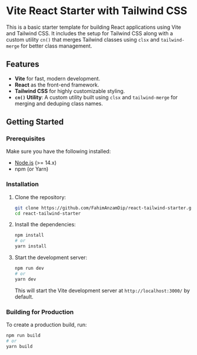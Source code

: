 # Vite React Starter with Tailwind CSS

This is a basic starter template for building React applications using Vite and Tailwind CSS. It includes the setup for Tailwind CSS along with a custom utility `cn()` that merges Tailwind classes using `clsx` and `tailwind-merge` for better class management.

## Features

- **Vite** for fast, modern development.
- **React** as the front-end framework.
- **Tailwind CSS** for highly customizable styling.
- **`cn()` Utility**: A custom utility built using `clsx` and `tailwind-merge` for merging and deduping class names.

## Getting Started

### Prerequisites

Make sure you have the following installed:

- [Node.js](https://nodejs.org/) (>= 14.x)
- npm (or Yarn)

### Installation

1. Clone the repository:

    ```bash
    git clone https://github.com/FahimAnzamDip/react-tailwind-starter.git
    cd react-tailwind-starter
    ```

2. Install the dependencies:

    ```bash
    npm install
    # or
    yarn install
    ```

3. Start the development server:

    ```bash
    npm run dev
    # or
    yarn dev
    ```

    This will start the Vite development server at `http://localhost:3000/` by default.

### Building for Production

To create a production build, run:

```bash
npm run build
# or
yarn build
